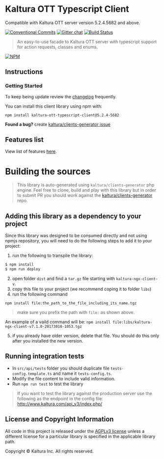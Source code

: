 # Kaltura OTT Typescript Client

Compatible with Kaltura OTT server version 5.2.4.5682 and above.


[![Conventional Commits](https://img.shields.io/badge/Conventional%20Commits-1.0.0-yellow.svg)](https://conventionalcommits.org) [![Gitter chat](https://badges.gitter.im/kaltura-ng/kaltura-ng.png)](https://gitter.im/kaltura-ng/kaltura-ng) [![Build Status](https://travis-ci.org/kaltura/KalturaOttGeneratedAPIClientsTypescript.svg?branch=master)](https://travis-ci.org/kaltura/KalturaOttGeneratedAPIClientsTypescript)

> An easy-to-use facade to Kaltura OTT server with typescript support for action requests, classes and enums.

[![NPM](https://nodei.co/npm/kaltura-ott-typescript-client.png?downloads=true&downloadRank=true&stars=true)](https://nodei.co/npm/kaltura-ott-typescript-client/)

## Instructions

### Getting Started
To keep being update review the [changelog](CHANGELOG.md) frequently.

You can install this client library using npm with:
```
npm install kaltura-ott-typescript-client@5.2.4-5682
```

 **Found a bug?** create [kaltura/clients-generator issue](https://github.com/kaltura/clients-generator/issues)


## Features list
View list of features [here](features.md).

# Building the sources
> This library is auto-generated using `kaltura/clients-generator` php engine. Feel free to clone, build and play with this library but in order to submit PR you should work against the [kaltura/clients-generator](https://github.com/kaltura/clients-generator) repo.


## Adding this library as a dependency to your project
Since this library was designed to be consumed directly and not using npmjs repository, you will need to do the following steps to add it to your project:
1. run the following to transpile the library:
```bash
$ npm install
$ npm run deploy
```
2. open folder `dist` and find a `tar.gz` file starting with `kaltura-ngx-client-v`.
3. copy this file to your project (we recommend coping it to folder `libs`)
4. run the following command
 ```
 npm install file:the_path_to_the_file_including_its_name.tgz
 ```
> make sure you prefix the path with `file:` as shown above.

An example of a vaild command will be: `npm install file:libs/kaltura-ngx-client-v7.1.0-20173010-1053.tgz`

5. if you already have older version, delete that file. You should do this only after you installed the new version.

## Running integration tests
- In `src/api/tests` folder you should duplicate file `tests-config.template.ts` and name it `tests-config.ts`.
- Modify the file content to include valid information.
- Run `npm run test` to test the library

> If you want to test the library against the production server use the following as the endpoint in the config file: http://www.kaltura.com/api_v3/index.php/


## License and Copyright Information
All code in this project is released under the [AGPLv3 license](http://www.gnu.org/licenses/agpl-3.0.html) unless a different license for a particular library is specified in the applicable library path.

Copyright © Kaltura Inc. All rights reserved.
